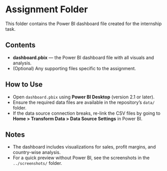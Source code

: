 # Assignment Folder

This folder contains the Power BI dashboard file created for the internship task.

## Contents
- **dashboard.pbix** — the Power BI dashboard file with all visuals and analysis.
- (Optional) Any supporting files specific to the assignment.

## How to Use
- Open `dashboard.pbix` using **Power BI Desktop** (version 2.1 or later).
- Ensure the required data files are available in the repository’s `data/` folder.
- If the data source connection breaks, re-link the CSV files by going to **Home > Transform Data > Data Source Settings** in Power BI.

## Notes
- The dashboard includes visualizations for sales, profit margins, and country-wise analysis.
- For a quick preview without Power BI, see the screenshots in the `../screenshots/` folder.
